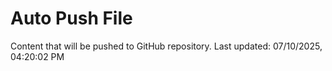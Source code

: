 # Auto Push File

Content that will be pushed to GitHub repository.
Last updated: 07/10/2025, 04:20:02 PM